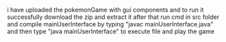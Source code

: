 i have uploaded the pokemonGame with gui components and to run it successfully download the zip and extract it after that run cmd in src folder and 
compile mainUserInterface by typing "javac mainUserInterface.java" and then type "java mainUserInterface" to execute file and play the game
